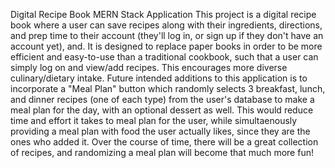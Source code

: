 Digital Recipe Book MERN Stack Application
This project is a digital recipe book where a user can save recipes along with their ingredients, directions, and prep time to their account (they'll log in, or sign up if they don't have an account yet), and. It is designed to replace paper books in order to be more efficient and easy-to-use than a traditional cookbook, such that a user can simply log on and view/add recipes. This encourages more diverse culinary/dietary intake. Future intended additions to this application is to incorporate a "Meal Plan" button which randomly selects 3 breakfast, lunch, and dinner recipes (one of each type) from the user's database to make a meal plan for the day, with an optional dessert as well. This would reduce time and effort it takes to meal plan for the user, while simultaenously providing a meal plan with food the user actually likes, since they are the ones who added it. Over the course of time, there will be a great collection of recipes, and randomizing a meal plan will become that much more fun!
